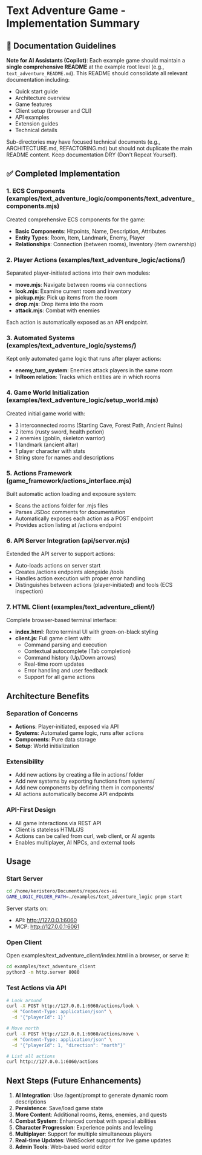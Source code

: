 # Text Adventure Game - Implementation Summary

## 📝 Documentation Guidelines

**Note for AI Assistants (Copilot)**: Each example game should maintain a **single comprehensive README** at the example root level (e.g., `text_adventure_README.md`). This README should consolidate all relevant documentation including:
- Quick start guide
- Architecture overview
- Game features
- Client setup (browser and CLI)
- API examples
- Extension guides
- Technical details

Sub-directories may have focused technical documents (e.g., ARCHITECTURE.md, REFACTORING.md) but should not duplicate the main README content. Keep documentation DRY (Don't Repeat Yourself).

## ✅ Completed Implementation

### 1. ECS Components (examples/text_adventure_logic/components/text_adventure_components.mjs)
Created comprehensive ECS components for the game:
- **Basic Components**: Hitpoints, Name, Description, Attributes
- **Entity Types**: Room, Item, Landmark, Enemy, Player
- **Relationships**: Connection (between rooms), Inventory (item ownership)

### 2. Player Actions (examples/text_adventure_logic/actions/)
Separated player-initiated actions into their own modules:
- **move.mjs**: Navigate between rooms via connections
- **look.mjs**: Examine current room and inventory
- **pickup.mjs**: Pick up items from the room
- **drop.mjs**: Drop items into the room
- **attack.mjs**: Combat with enemies

Each action is automatically exposed as an API endpoint.

### 3. Automated Systems (examples/text_adventure_logic/systems/)
Kept only automated game logic that runs after player actions:
- **enemy_turn_system**: Enemies attack players in the same room
- **InRoom relation**: Tracks which entities are in which rooms

### 4. Game World Initialization (examples/text_adventure_logic/setup_world.mjs)
Created initial game world with:
- 3 interconnected rooms (Starting Cave, Forest Path, Ancient Ruins)
- 2 items (rusty sword, health potion)
- 2 enemies (goblin, skeleton warrior)
- 1 landmark (ancient altar)
- 1 player character with stats
- String store for names and descriptions

### 5. Actions Framework (game_framework/actions_interface.mjs)
Built automatic action loading and exposure system:
- Scans the actions folder for .mjs files
- Parses JSDoc comments for documentation
- Automatically exposes each action as a POST endpoint
- Provides action listing at /actions endpoint

### 6. API Server Integration (api/server.mjs)
Extended the API server to support actions:
- Auto-loads actions on server start
- Creates /actions endpoints alongside /tools
- Handles action execution with proper error handling
- Distinguishes between actions (player-initiated) and tools (ECS inspection)

### 7. HTML Client (examples/text_adventure_client/)
Complete browser-based terminal interface:
- **index.html**: Retro terminal UI with green-on-black styling
- **client.js**: Full game client with:
  - Command parsing and execution
  - Contextual autocomplete (Tab completion)
  - Command history (Up/Down arrows)
  - Real-time room updates
  - Error handling and user feedback
  - Support for all game actions

## Architecture Benefits

### Separation of Concerns
- **Actions**: Player-initiated, exposed via API
- **Systems**: Automated game logic, runs after actions
- **Components**: Pure data storage
- **Setup**: World initialization

### Extensibility
- Add new actions by creating a file in actions/ folder
- Add new systems by exporting functions from systems/
- Add new components by defining them in components/
- All actions automatically become API endpoints

### API-First Design
- All game interactions via REST API
- Client is stateless HTML/JS
- Actions can be called from curl, web client, or AI agents
- Enables multiplayer, AI NPCs, and external tools

## Usage

### Start Server
```bash
cd /home/keristero/Documents/repos/ecs-ai
GAME_LOGIC_FOLDER_PATH=./examples/text_adventure_logic pnpm start
```

Server starts on:
- API: http://127.0.0.1:6060
- MCP: http://127.0.0.1:6061

### Open Client
Open examples/text_adventure_client/index.html in a browser, or serve it:
```bash
cd examples/text_adventure_client
python3 -m http.server 8080
```

### Test Actions via API
```bash
# Look around
curl -X POST http://127.0.0.1:6060/actions/look \
  -H "Content-Type: application/json" \
  -d '{"playerId": 1}'

# Move north
curl -X POST http://127.0.0.1:6060/actions/move \
  -H "Content-Type: application/json" \
  -d '{"playerId": 1, "direction": "north"}'

# List all actions
curl http://127.0.0.1:6060/actions
```

## Next Steps (Future Enhancements)

1. **AI Integration**: Use /agent/prompt to generate dynamic room descriptions
2. **Persistence**: Save/load game state
3. **More Content**: Additional rooms, items, enemies, and quests
4. **Combat System**: Enhanced combat with special abilities
5. **Character Progression**: Experience points and leveling
6. **Multiplayer**: Support for multiple simultaneous players
7. **Real-time Updates**: WebSocket support for live game updates
8. **Admin Tools**: Web-based world editor
